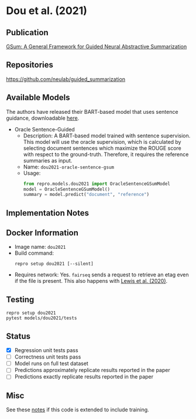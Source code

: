 # Dou et al. (2021)

## Publication
[GSum: A General Framework for Guided Neural Abstractive Summarization](https://arxiv.org/abs/2010.08014)

## Repositories
https://github.com/neulab/guided_summarization

## Available Models
The authors have released their BART-based model that uses sentence guidance, downloadable [here](https://drive.google.com/file/d/1BMKhAh2tG5p8THxugZWMPc7NXqwJDHLw/view?usp=sharing).

- Oracle Sentence-Guided
  - Description: A BART-based model trained with sentence supervision.
  This model will use the oracle supervision, which is calculated by selecting document sentences which maximize the ROUGE score with respect to the ground-truth.
  Therefore, it requires the reference summaries as input.
  - Name: `dou2021-oracle-sentence-gsum`
  - Usage:
    ```python
    from repro.models.dou2021 import OracleSentenceGSumModel
    model = OracleSentenceGSumModel()
    summary = model.predict("document", "reference")
    ```
    
## Implementation Notes
    
## Docker Information
- Image name: `dou2021`
- Build command:
  ```shell script
  repro setup dou2021 [--silent]
  ```
- Requires network: Yes.
`fairseq` sends a request to retrieve an etag even if the file is present.
This also happens with [Lewis et al. (2020)](../lewis2020/Readme.md).
  
## Testing
```shell script
repro setup dou2021
pytest models/dou2021/tests
```

## Status
- [x] Regression unit tests pass  
- [ ] Correctness unit tests pass  
- [ ] Model runs on full test dataset  
- [ ] Predictions approximately replicate results reported in the paper  
- [ ] Predictions exactly replicate results reported in the paper  

## Misc
See these [notes](Notes.md) if this code is extended to include training.
